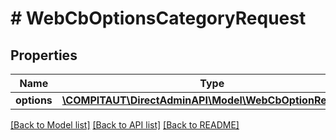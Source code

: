 # # WebCbOptionsCategoryRequest

## Properties

Name | Type | Description | Notes
------------ | ------------- | ------------- | -------------
**options** | [**\COMPITAUT\DirectAdminAPI\Model\WebCbOptionRequest[]**](WebCbOptionRequest.md) |  |

[[Back to Model list]](../../README.md#models) [[Back to API list]](../../README.md#endpoints) [[Back to README]](../../README.md)
